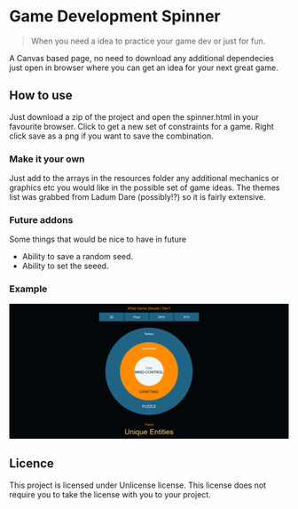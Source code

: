 # Game Development Spinner
> When you need a idea to practice your game dev or just for fun.

A Canvas based page, no need to download any additional dependecies just open in browser where you can get an idea for your next great game.

## How to use
Just download a zip of the project and open the spinner.html in your favourite browser. Click to get a new set of constraints for a game. Right click save as a png if you want to save the combination. 

### Make it your own
Just add to the arrays in the resources folder any additional mechanics or graphics etc you would like in the possible set of game ideas. The themes list was grabbed from Ladum Dare (possibly!?) so it is fairly extensive.

### Future addons
Some things that would be nice to have in future
* Ability to save a random seed.
* Ability to set the seeed.

### Example

![Example of saved spin.](example.png "Example Spin")

## Licence

This project is licensed under Unlicense license. This license does not require
you to take the license with you to your project.


